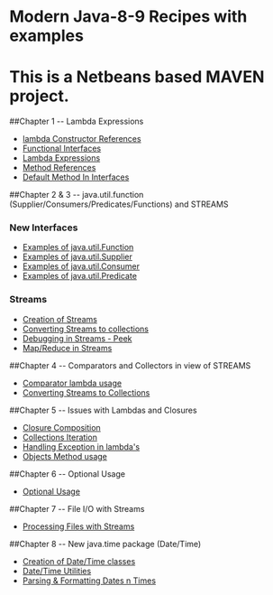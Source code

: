 # Modern Java-8-9 Recipes with examples #

# This is a Netbeans based MAVEN project. #

##Chapter 1 -- Lambda Expressions 
- [lambda Constructor References](https://github.com/panbhatt/Modern-Java-8-9-Recipes/blob/master/src/com/learn/panbhatt/modernjavarecipes/chap1/ConstructorReferences.java)
- [Functional Interfaces](https://github.com/panbhatt/Modern-Java-8-9-Recipes/blob/master/src/com/learn/panbhatt/modernjavarecipes/chap1/FunctionalInterfaces.java)
- [Lambda Expressions](https://github.com/panbhatt/Modern-Java-8-9-Recipes/blob/master/src/com/learn/panbhatt/modernjavarecipes/chap1/LambdaExpressions.java)
- [Method References](https://github.com/panbhatt/Modern-Java-8-9-Recipes/blob/master/src/com/learn/panbhatt/modernjavarecipes/chap1/MethodReference.java)
- [Default Method In Interfaces](https://github.com/panbhatt/Modern-Java-8-9-Recipes/blob/master/src/com/learn/panbhatt/modernjavarecipes/chap1/DefaultMethodInInterfaces.java)


##Chapter 2 & 3 -- java.util.function (Supplier/Consumers/Predicates/Functions) and STREAMS
### New Interfaces

 - [Examples of java.util.Function](https://github.com/panbhatt/Modern-Java-8-9-Recipes/blob/master/src/com/learn/panbhatt/modernjavarecipes/chap2/functions/Functions.java)
 - [Examples of java.util.Supplier](https://github.com/panbhatt/Modern-Java-8-9-Recipes/blob/master/src/com/learn/panbhatt/modernjavarecipes/chap2/functions/Suppliers.java)
 - [Examples of java.util.Consumer](https://github.com/panbhatt/Modern-Java-8-9-Recipes/blob/master/src/com/learn/panbhatt/modernjavarecipes/chap2/functions/Consumers.java)
 - [Examples of java.util.Predicate](https://github.com/panbhatt/Modern-Java-8-9-Recipes/blob/master/src/com/learn/panbhatt/modernjavarecipes/chap2/functions/Predicates.java)
 
### Streams
- [Creation of Streams ](https://github.com/panbhatt/Modern-Java-8-9-Recipes/blob/master/src/com/learn/panbhatt/modernjavarecipes/chap2/streams/CreatingStreams.java)
- [Converting Streams to collections  ](https://github.com/panbhatt/Modern-Java-8-9-Recipes/blob/master/src/com/learn/panbhatt/modernjavarecipes/chap2/streams/ConvertingStreamstoCollections.java)
- [Debugging in Streams - Peek  ](https://github.com/panbhatt/Modern-Java-8-9-Recipes/blob/master/src/com/learn/panbhatt/modernjavarecipes/chap2/streams/StreamsPeekDebugging.java)
- [Map/Reduce in Streams ](https://github.com/panbhatt/Modern-Java-8-9-Recipes/blob/master/src/com/learn/panbhatt/modernjavarecipes/chap2/streams/StreamsReduce.java)

##Chapter 4 -- Comparators and Collectors in view of STREAMS
- [Comparator lambda usage ](https://github.com/panbhatt/Modern-Java-8-9-Recipes/blob/master/src/com/learn/panbhatt/modernjavarecipes/chap4/comparatorsandcollectors/ComparatorLambdaUsage.java)
- [ Converting Streams to Collections](https://github.com/panbhatt/Modern-Java-8-9-Recipes/blob/master/src/com/learn/panbhatt/modernjavarecipes/chap4/comparatorsandcollectors/ConvertingStreamsToCollection.java)

##Chapter 5 -- Issues with Lambdas and Closures
- [Closure Composition ](https://github.com/panbhatt/Modern-Java-8-9-Recipes/blob/master/src/com/learn/panbhatt/modernjavarecipes/chap5/issueslambdasclosures/ClosureComposition.java)
- [Collections Iteration ](https://github.com/panbhatt/Modern-Java-8-9-Recipes/blob/master/src/com/learn/panbhatt/modernjavarecipes/chap5/issueslambdasclosures/CollectionsIteration.java)
- [Handling Exception in lambda's](https://github.com/panbhatt/Modern-Java-8-9-Recipes/blob/master/src/com/learn/panbhatt/modernjavarecipes/chap5/issueslambdasclosures/LamdaException.java)
- [Objects Method usage ](https://github.com/panbhatt/Modern-Java-8-9-Recipes/blob/master/src/com/learn/panbhatt/modernjavarecipes/chap5/issueslambdasclosures/ObjectsMethodsUsage.java) 

##Chapter 6 -- Optional Usage
- [Optional Usage ](https://github.com/panbhatt/Modern-Java-8-9-Recipes/blob/master/src/com/learn/panbhatt/modernjavarecipes/chap6/optional/OptionalUsage.java)

##Chapter 7 -- File I/O with Streams
- [Processing Files with Streams ](https://github.com/panbhatt/Modern-Java-8-9-Recipes/blob/master/src/com/learn/panbhatt/modernjavarecipes/chap7/FileIO/ProcessFile.java)

##Chapter 8 -- New java.time package (Date/Time)
- [Creation of Date/Time classes ](https://github.com/panbhatt/Modern-Java-8-9-Recipes/blob/master/src/com/learn/panbhatt/modernjavarecipes/chap8/datetime/DateTime.java)
- [Date/Time Utilities ](https://github.com/panbhatt/Modern-Java-8-9-Recipes/blob/master/src/com/learn/panbhatt/modernjavarecipes/chap8/datetime/DateUtilities.java)
- [Parsing & Formatting Dates n Times](https://github.com/panbhatt/Modern-Java-8-9-Recipes/blob/master/src/com/learn/panbhatt/modernjavarecipes/chap8/datetime/DateParseAndFormat.java)

